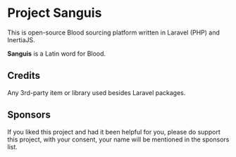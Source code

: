 # Project Sanguis
This is open-source Blood sourcing platform written in Laravel (PHP) and InertiaJS.

**Sanguis** is a Latin word for Blood.

## Credits

Any 3rd-party item or library used besides Laravel packages.

## Sponsors
If you liked this project and had it been helpful for you, please do support this project, with your consent, your name will be mentioned in the sponsors list.
